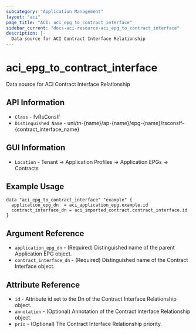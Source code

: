 ```yaml
---
subcategory: "Application Management"
layout: "aci"
page_title: "ACI: aci_epg_to_contract_interface"
sidebar_current: "docs-aci-resource-aci_epg_to_contract_interface"
description: |-
  Data source for ACI Contract Interface Relationship
---
```


# aci_epg_to_contract_interface #

Data source for ACI Contract Interface Relationship


## API Information ##

* `Class` - fvRsConsIf
* `Distinguished Name` - uni/tn-{name}/ap-{name}/epg-{name}/rsconsIf-{contract_interface_name}

## GUI Information ##

* `Location` - Tenant -> Application Profiles -> Application EPGs -> Contracts



## Example Usage ##

```hcl
data "aci_epg_to_contract_interface" "example" {
  application_epg_dn  = aci_application_epg.example.id
  contract_interface_dn = aci_imported_contract.contract_interface.id
}
```

## Argument Reference ##

* `application_epg_dn` - (Required) Distinguished name of the parent Application EPG object.
* `contract_interface_dn` - (Required) Distinguished name of the Contract Interface object.

## Attribute Reference ##
* `id` - Attribute id set to the Dn of the Contract Interface Relationship object.
* `annotation` - (Optional) Annotation of the Contract Interface Relationship object.
* `prio` - (Optional) The Contract Interface Relationship priority.
